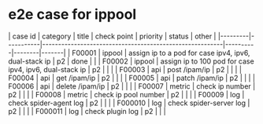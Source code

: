 # e2e case for ippool

| case id | category  | title | check point                                                | priority | status | other |
|---------|-----------|---------------------------------------------------------|----------|--------|-------|
| F00001  | ippool | assign ip to a pod for case ipv4, ipv6, dual-stack ip   | p2       | done   |       |
| F00002  | ippool | assign ip to 100 pod for case ipv4, ipv6, dual-stack ip   | p2       |       |       |
| F00003  | api | post /ipam/ip   | p2       |       |       |
| F00004  | api | get /ipam/ip   | p2       |       |       |
| F00005  | api | patch /ipam/ip   | p2       |       |       |
| F00006  | api | delete /ipam/ip   | p2       |       |       |
| F00007  | metric | check ip number    | p2       |       |       |
| F00008  | metric | check ip pool number   | p2       |       |       |
| F00009  | log | check spider-agent log   | p2       |       |       |
| F000010  | log | check spider-server log   | p2       |       |       |
| F000011  | log | check plugin log   | p2       |       |       |


